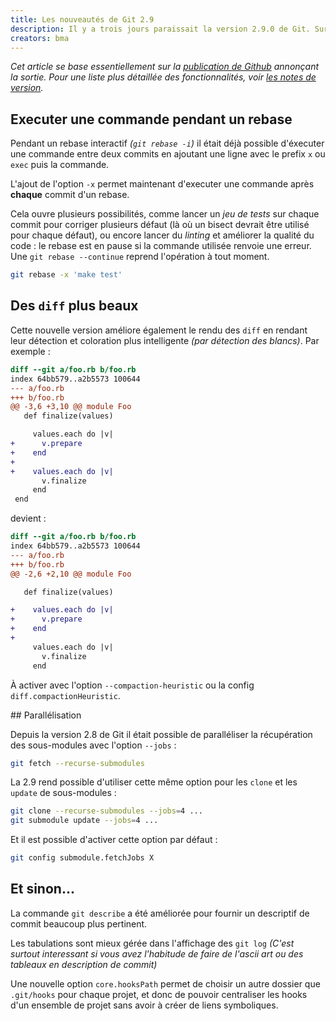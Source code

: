 ```yaml
---
title: Les nouveautés de Git 2.9
description: Il y a trois jours paraissait la version 2.9.0 de Git. Survol rapide des nouveautés.
creators: bma
---
```


_Cet article se base essentiellement sur la [publication de Github](https://github.com/blog/2188-git-2-9-has-been-released) annonçant la sortie. Pour une liste plus détaillée des fonctionnalités, voir [les notes de version](https://raw.githubusercontent.com/git/git/master/Documentation/RelNotes/2.9.0.txt)._

## Executer une commande pendant un rebase

Pendant un rebase interactif _(`git rebase -i`)_ il était déjà possible d'éxecuter une commande entre deux commits en ajoutant une ligne avec le prefix `x` ou `exec` puis la commande.

L'ajout de l'option `-x` permet maintenant d'executer une commande après **chaque** commit d'un rebase.

Cela ouvre plusieurs possibilités, comme lancer un _jeu de tests_ sur chaque commit pour corriger plusieurs défaut (là où un bisect devrait être utilisé pour chaque défaut), ou encore lancer du _linting_ et améliorer la qualité du code : le rebase est en pause si la commande utilisée renvoie une erreur. Une `git rebase --continue` reprend l'opération à tout moment.

```bash
git rebase -x 'make test'
```

## Des `diff` plus beaux

Cette nouvelle version améliore également le rendu des `diff` en rendant leur détection et coloration plus intelligente _(par détection des blancs)_. Par exemple :
```diff
diff --git a/foo.rb b/foo.rb
index 64bb579..a2b5573 100644
--- a/foo.rb
+++ b/foo.rb
@@ -3,6 +3,10 @@ module Foo
   def finalize(values)

     values.each do |v|
+      v.prepare
+    end
+
+    values.each do |v|
       v.finalize
     end
 end
```
devient :
```diff
diff --git a/foo.rb b/foo.rb
index 64bb579..a2b5573 100644
--- a/foo.rb
+++ b/foo.rb
@@ -2,6 +2,10 @@ module Foo

   def finalize(values)

+    values.each do |v|
+      v.prepare
+    end
+
     values.each do |v|
       v.finalize
     end
```
À activer avec l'option `--compaction-heuristic` ou la config `diff.compactionHeuristic`.

## Parallélisation

Depuis la version 2.8 de Git il était possible de paralléliser la récupération des sous-modules avec l'option `--jobs` :
```bash
git fetch --recurse-submodules
```
La 2.9 rend possible d'utiliser cette même option pour les `clone` et les `update` de sous-modules :
```bash
git clone --recurse-submodules --jobs=4 ...
git submodule update --jobs=4 ...
```
Et il est possible d'activer cette option par défaut :
```bash
git config submodule.fetchJobs X
```

## Et sinon...

La commande `git describe` a été améliorée pour fournir un descriptif de commit beaucoup plus pertinent.

Les tabulations sont mieux gérée dans l'affichage des `git log` _(C'est surtout interessant si vous avez l'habitude de faire de l'ascii art ou des tableaux en description de commit)_

Une nouvelle option `core.hooksPath` permet de choisir un autre dossier que `.git/hooks` pour chaque projet, et donc de pouvoir centraliser les hooks d'un ensemble de projet sans avoir à créer de liens symboliques.
